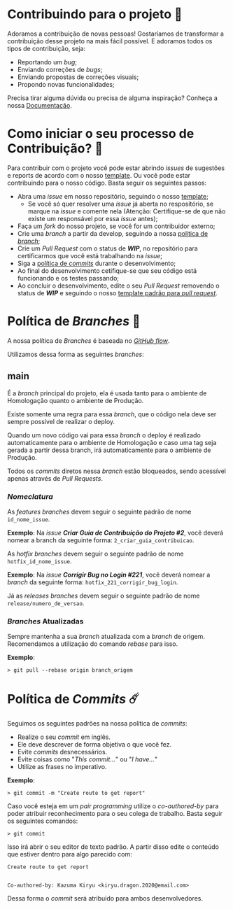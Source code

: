 # Contribuindo para o projeto 🎈

Adoramos a contribuição de novas pessoas! Gostaríamos de transformar a contribuição desse projeto na mais fácil possível. E adoramos todos os tipos de contribuição, seja:

- Reportando um _bug_;
- Enviando correções de _bugs_;
- Enviando propostas de correções visuais;
- Propondo novas funcionalidades;

Precisa tirar alguma dúvida ou precisa de alguma inspiração? Conheça a nossa [Documentação](https://fga-eps-mds.github.io/EPS-2020-2-G2/).

# Como iniciar o seu processo de Contribuição? 🎉

Para contribuir com o projeto você pode estar abrindo _issues_ de sugestões e reports de acordo com o nosso [template](https://github.com/fga-eps-mds/EPS-2020-2-G2/blob/main/.github/ISSUE_TEMPLATE/issue-template.md). Ou você pode estar contribuindo para o nosso código. Basta seguir os seguintes passos:

- Abra uma _issue_ em nosso repositório, seguindo o nosso [template](https://github.com/fga-eps-mds/EPS-2020-2-G2/blob/main/.github/ISSUE_TEMPLATE/issue-template.md);
  - Se você só quer resolver uma _issue_ já aberta no respositório, se marque na _issue_ e comente nela (Atenção: Certifique-se de que não existe um responsável por essa _issue_ antes);
- Faça um _fork_ do nosso projeto, se você for um contribuidor externo;
- Crie uma _branch_ a partir da develop, seguindo a nossa [política de _branch_](#politica-de-branch);
- Crie um _Pull Request_ com o status de **_WIP_**, no repositório para certificarmos que você está trabalhando na _issue_;
- Siga a [política de _commits_](#politica-de-commits) durante o desenvolvimento;
- Ao final do desenvolvimento cetifique-se que seu código está funcionando e os testes passando;
- Ao concluir o desenvolvimento, edite o seu _Pull Request_ removendo o status de **_WIP_** e seguindo o nosso [template padrão para _pull request_]().

# Política de _Branches_ 🧠

A nossa política de _Branches_ é baseada no [_GitHub flow_](https://guides.github.com/introduction/flow/).

Utilizamos dessa forma as seguintes _branches_:

## **main**

É a _branch_ principal do projeto, ela é usada tanto para o ambiente de Homologação quanto o ambiente de Produção.

Existe somente uma regra para essa _branch_, que o código nela deve ser sempre possível de realizar o deploy.

Quando um novo código vai para essa _branch_ o deploy é realizado automaticamente para o ambiente de Homologação e caso uma tag seja gerada a partir dessa branch, irá automaticamente para o ambiente de Produção.

Todos os _commits_ diretos nessa _branch_ estão bloqueados, sendo acessível apenas através de _Pull Requests_.

### **_Nomeclatura_**

As _features_ _branches_ devem seguir o seguinte padrão de nome `id_nome_issue`.

**Exemplo**: Na _issue_ **_Criar Guia de Contribuição do Projeto #2_**, você deverá nomear a branch da seguinte forma: `2_criar_guia_contribuicao`.

As _hotfix_ _branches_ devem seguir o seguinte padrão de nome `hotfix_id_nome_issue`.

**Exemplo**: Na _issue_ **_Corrigir Bug no Login #221_**, você deverá nomear a _branch_ da seguinte forma: `hotfix_221_corrigir_bug_login`.

Já as _releases_ _branches_ devem seguir o seguinte padrão de nome
`release/numero_de_versao`.

### **_Branches_ Atualizadas**

Sempre mantenha a sua _branch_ atualizada com a _branch_ de origem.
Recomendamos a utilização do comando _rebase_ para isso.

**Exemplo**:

```
> git pull --rebase origin branch_origem
```

# Política de _Commits_ ☄️

Seguimos os seguintes padrões na nossa política de _commits_:

- Realize o seu _commit_ em inglês.
- Ele deve descrever de forma objetiva o que você fez.
- Evite _commits_ desnecessários.
- Evite coisas como "_This commit..._" ou "_I have..._"
- Utilize as frases no imperativo.

**Exemplo**:

```
> git commit -m "Create route to get report"
```

Caso você esteja em um _pair programming_ utilize o _co-authored-by_ para poder atribuir reconhecimento para o seu colega de trabalho.
Basta seguir os seguintes comandos:

```
> git commit
```

Isso irá abrir o seu editor de texto padrão. A partir disso edite o conteúdo que estiver dentro para algo parecido com:

```
Create route to get report


Co-authored-by: Kazuma Kiryu <kiryu.dragon.2020@email.com>
```

Dessa forma o _commit_ será atribuido para ambos desenvolvedores.
